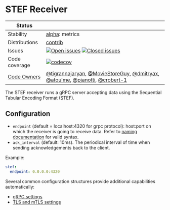 # STEF Receiver

<!-- status autogenerated section -->
| Status        |           |
| ------------- |-----------|
| Stability     | [alpha]: metrics   |
| Distributions | [contrib] |
| Issues        | [![Open issues](https://img.shields.io/github/issues-search/open-telemetry/opentelemetry-collector-contrib?query=is%3Aissue%20is%3Aopen%20label%3Areceiver%2Fstef%20&label=open&color=orange&logo=opentelemetry)](https://github.com/open-telemetry/opentelemetry-collector-contrib/issues?q=is%3Aopen+is%3Aissue+label%3Areceiver%2Fstef) [![Closed issues](https://img.shields.io/github/issues-search/open-telemetry/opentelemetry-collector-contrib?query=is%3Aissue%20is%3Aclosed%20label%3Areceiver%2Fstef%20&label=closed&color=blue&logo=opentelemetry)](https://github.com/open-telemetry/opentelemetry-collector-contrib/issues?q=is%3Aclosed+is%3Aissue+label%3Areceiver%2Fstef) |
| Code coverage | [![codecov](https://codecov.io/github/open-telemetry/opentelemetry-collector-contrib/graph/main/badge.svg?component=receiver_stef)](https://app.codecov.io/gh/open-telemetry/opentelemetry-collector-contrib/tree/main/?components%5B0%5D=receiver_stef&displayType=list) |
| [Code Owners](https://github.com/open-telemetry/opentelemetry-collector-contrib/blob/main/CONTRIBUTING.md#becoming-a-code-owner)    | [@tigrannajaryan](https://www.github.com/tigrannajaryan), [@MovieStoreGuy](https://www.github.com/MovieStoreGuy), [@dmitryax](https://www.github.com/dmitryax), [@atoulme](https://www.github.com/atoulme), [@pjanotti](https://www.github.com/pjanotti), [@crobert-1](https://www.github.com/crobert-1) |

[alpha]: https://github.com/open-telemetry/opentelemetry-collector/blob/main/docs/component-stability.md#alpha
[contrib]: https://github.com/open-telemetry/opentelemetry-collector-releases/tree/main/distributions/otelcol-contrib
<!-- end autogenerated section -->

The STEF receiver runs a gRPC server accepting data using the Sequential Tabular Encoding Format (STEF).

## Configuration

- `endpoint` (default = localhost:4320 for grpc protocol):
  host:port on which the receiver is going to receive data. Refer to
  [naming documentation](https://github.com/grpc/grpc/blob/master/doc/naming.md)
  for valid syntax.
- `ack_interval` (default: 10ms). The periodical interval of time when sending acknowledgements back to the client.

Example:

```yaml
stef:
  endpoint: 0.0.0.0:4320
```

Several common configuration structures provide additional capabilities automatically:

- [gRPC settings](https://github.com/open-telemetry/opentelemetry-collector/blob/main/config/configgrpc/README.md)
- [TLS and mTLS settings](https://github.com/open-telemetry/opentelemetry-collector/blob/main/config/configtls/README.md)